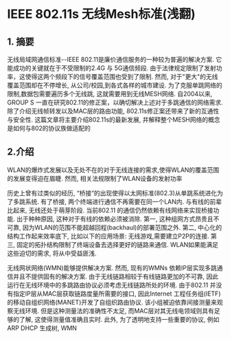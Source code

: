 # IEEE 802.11s 无线Mesh标准\(浅翻\)

## 1. 摘要

无线局域网通信标准--IEEE 802.11是廉价通信服务的一种较为普遍的解决方案. 它能成功的关键就在于不受限制的2.4G 与 5G通信频段. 由于法律规定限制了发射功率，这使得这两个频段下的信号覆盖范围也受到了限制. 然而, 对于"更大"的无线覆盖范围却在不停增长, 从公司/校园,到各式各样的城市建设. 为了克服单跳网络的限制,数据包需要遍历多个无线跳, 这就需要用到无线MESH网络. 自2004以来, GROUP S 一直在研究802.11的修正案，以确切解决上述对于多跳通信的网络需求. 除了介绍无线帧转发以及MAC层的路由功能, 802.11s修正案还带来了新的互通性与安全性. 这篇文章将主要介绍802.11s的最新发展, 并解释整个MESH网络的概念是如何与802的协议族做适配的

## 2.介绍

WLAN的爆炸式发展以及无处不在的对于无线连接的需求,使得WLAN的覆盖范围的发展变得迫在眉睫. 然而, 相关法规限制了WLAN设备的发射功率

历史上曾有过类似的经历, “桥接“的出现使得以太网标准\(802.3\)从单跳系统进化为了多跳系统. 有了桥接, 两个终端进行通信不再需要在同一个LAN内. 与有线的前辈比起来, 无线还处于萌芽阶段. 当前802.11 的通信仍然依赖有线网络来实现桥接功能. 出于种种原因, 这种对于有线的依赖必须被消除. 第一, 这种组网方式昂贵且不可靠, 因为WLAN的范围不能超越回程\(backhaul\)的部署范围之外. 第二, 中心化的结构工作起来效率底下, 比如以下的应用场景: 无线游戏,需要建立P2P的连接. 第三, 固定的拓扑结构限制了终端设备去选择更好的链路来通信. WLAN如果能满足这些迫切的需求, 将从中受益匪浅.

无线网状网络\(WMN\)能够提供解决方案. 然而, 现有的WMNs 依赖IP层实现多跳通信并且不提供固有的解决方案. 由于无线链路相较于有线链路更加的不可靠, 因此运行在无线环境中的多跳路由协议必须考虑无线链路所处的环境. 由于802.11 并没有指定IP层从MAC层获取链路度量所需要的接口, 因此Internet 工程任务组\(IETF\)的移动自组织网络\(MANET\)开发了自组织路由协议. 该小组被迫依靠间接测量来观察无线环境. 但是这种测量法的准确性不太足, 而MAC层对其无线电领域则具有足够的了解, 这使得测量值准确且实时. 此外, 为了透明地支持一些重要的协议, 例如 ARP DHCP 生成树,  WMN

